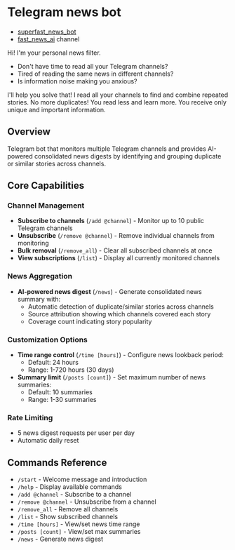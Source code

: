 # Telegram news bot
- [superfast_news_bot](https://t.me/superfast_news_bot)
- [fast_news_ai](https://t.me/fast_news_ai) channel

Hi! I'm your personal news filter.
- Don't have time to read all your Telegram channels?
- Tired of reading the same news in different channels?
- Is information noise making you anxious?

I'll help you solve that!
I read all your channels to find and combine repeated stories. No more duplicates!
You read less and learn more. You receive only unique and important information.

## Overview
Telegram bot that monitors multiple Telegram channels and provides AI-powered consolidated news digests by identifying and grouping duplicate or similar stories across channels.

## Core Capabilities

### Channel Management
- **Subscribe to channels** (`/add @channel`) - Monitor up to 10 public Telegram channels
- **Unsubscribe** (`/remove @channel`) - Remove individual channels from monitoring
- **Bulk removal** (`/remove_all`) - Clear all subscribed channels at once
- **View subscriptions** (`/list`) - Display all currently monitored channels

### News Aggregation
- **AI-powered news digest** (`/news`) - Generate consolidated news summary with:
  - Automatic detection of duplicate/similar stories across channels
  - Source attribution showing which channels covered each story
  - Coverage count indicating story popularity

### Customization Options
- **Time range control** (`/time [hours]`) - Configure news lookback period:
  - Default: 24 hours
  - Range: 1-720 hours (30 days)
- **Summary limit** (`/posts [count]`) - Set maximum number of news summaries:
  - Default: 10 summaries
  - Range: 1-30 summaries

### Rate Limiting
- 5 news digest requests per user per day
- Automatic daily reset

## Commands Reference

- `/start` - Welcome message and introduction
- `/help` - Display available commands
- `/add @channel` - Subscribe to a channel
- `/remove @channel` - Unsubscribe from a channel
- `/remove_all` - Remove all channels
- `/list` - Show subscribed channels
- `/time [hours]` - View/set news time range
- `/posts [count]` - View/set max summaries
- `/news` - Generate news digest
